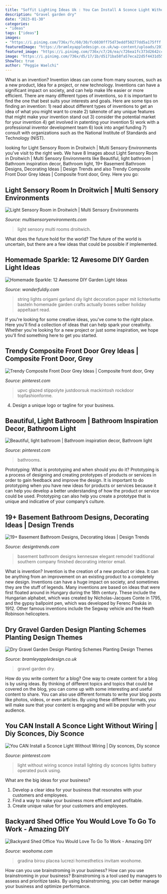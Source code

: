 ```yaml
---
title: "Soffit Lighting Ideas Uk : You Can Install A Sconce Light Without Wiring"
description: "Gravel garden dry"
date: "2023-01-30"
categories:
- "ideas"
tags: ["ideas"]
images:
- "https://i.pinimg.com/736x/fc/60/30/fc6030ff75d73eddf50277dd5a175fff.jpg"
featuredImage: "https://bramleyappledesign.co.uk/wp-content/uploads/2018/07/Gravel-Garden-3-1024x650.jpg"
featured_image: "https://i.pinimg.com/736x/c7/26/ea/c726ea1fc373d2642cc9b5453c6007ab.jpg"
image: "https://i.pinimg.com/736x/d5/17/1b/d5171ba58fa57eca22d5f4431d55b845.jpg"
ShowToc: true
author: "Peggie Waelchi"
---
```



What is an invention?
Invention ideas can come from many sources, such as a new product, Idea for a project, or new technology. Inventions can have a significant impact on society, and can help make life easier or more efficient. There are many different types of inventions, so it is important to find the one that best suits your interests and goals. Here are some tips on finding an invention: 1) read about different types of inventions to get an idea of what you might want to create 2) takenote of any unique features that might make your invention stand out 3) consider the potential market for your invention 4) get involved in patenting your invention 5) work with a professional inventor development team 6) look into angel funding 7) consult with organizations such as the National Institute of Standards and Technology (NIST).

	

		
looking for Light Sensory Room in Droitwich | Multi Sensory Environments you've visit to the right web. We have 8 Images about Light Sensory Room in Droitwich | Multi Sensory Environments like Beautiful, light bathroom | Bathroom inspiration decor, Bathroom light, 19+ Basement Bathroom Designs, Decorating Ideas | Design Trends and also Trendy Composite Front Door Grey Ideas | Composite front door, Grey. Here you go:
		
    
## Light Sensory Room In Droitwich | Multi Sensory Environments

<img loading=lazy src="https://www.multisensoryenvironments.com/wp-content/uploads/2014/05/IMGP1341.jpg" onerror="this.onerror=null;this.src='https://tse3.mm.bing.net/th?id=OIP.tS2gv3WsSrwI8dzyDzbWoAHaFj&amp;pid=15.1';" alt="Light Sensory Room in Droitwich | Multi Sensory Environments">

_Source: multisensoryenvironments.com_

>light sensory multi rooms droitwich. 

	

What does the future hold for the world?
The future of the world is uncertain, but there are a few ideas that could be possible if implemented.

    
## Homemade Sparkle: 12 Awesome DIY Garden Light Ideas

<img loading=lazy src="https://cdn.wonderfuldiy.com/wp-content/uploads/2017/07/Paper-origami-string-lights.jpg" onerror="this.onerror=null;this.src='https://tse1.mm.bing.net/th?id=OIP.QBgtdOo4u2xsdPzpPNLKHQHaLL&amp;pid=15.1';" alt="Homemade Sparkle: 12 Awesome DIY Garden Light Ideas">

_Source: wonderfuldiy.com_

>string lights origami garland diy light decoration paper mit lichterkette basteln homemade garden crafts actually boxes selber holiday appeltaart read. 

	

If you're looking for some creative ideas, you've come to the right place. Here you'll find a collection of ideas that can help spark your creativity. Whether you're looking for a new project or just some inspiration, we hope you'll find something here to get you started.

    
## Trendy Composite Front Door Grey Ideas | Composite Front Door, Grey

<img loading=lazy src="https://i.pinimg.com/736x/c7/26/ea/c726ea1fc373d2642cc9b5453c6007ab.jpg" onerror="this.onerror=null;this.src='https://tse1.mm.bing.net/th?id=OIP.SA5fwFf5Fuof6Kjnr2Eh9AAAAA&amp;pid=15.1';" alt="Trendy Composite Front Door Grey Ideas | Composite front door, Grey">

_Source: pinterest.com_

>upvc glazed stippolyte justdoorsuk mackintosh rockdoor topfashionforme. 

	

4. Design a unique logo or tagline for your business.

    
## Beautiful, Light Bathroom | Bathroom Inspiration Decor, Bathroom Light

<img loading=lazy src="https://i.pinimg.com/736x/fc/60/30/fc6030ff75d73eddf50277dd5a175fff.jpg" onerror="this.onerror=null;this.src='https://tse3.mm.bing.net/th?id=OIP.8zphOGrQtZpglr5WYszV9gHaLH&amp;pid=15.1';" alt="Beautiful, light bathroom | Bathroom inspiration decor, Bathroom light">

_Source: pinterest.com_

>bathrooms. 

	

Prototyping: What is prototyping and when should you do it?
Prototyping is a process of designing and creating prototypes of products or services in order to gain feedback and improve the design. It is important to do prototyping when you have new ideas for products or services because it can help you develop a better understanding of how the product or service could be used. Prototyping can also help you create a prototype that is unique and indicative of your company’s culture.

    
## 19+ Basement Bathroom Designs, Decorating Ideas | Design Trends

<img loading=lazy src="https://images.designtrends.com/wp-content/uploads/2016/01/03121101/Elegant-Basement-Bathroom-Design.jpg" onerror="this.onerror=null;this.src='https://tse4.mm.bing.net/th?id=OIP.nGwO85oES_m_SEFY4agShgHaJ6&amp;pid=15.1';" alt="19+ Basement Bathroom Designs, Decorating Ideas | Design Trends">

_Source: designtrends.com_

>basement bathroom designs kennesaw elegant remodel traditional southern company finished decorating interior email. 

	

What is invention?
Invention is the creation of a new product or idea. It can be anything from an improvement on an existing product to a completely new design. Inventions can have a huge impact on society, and sometimes they are the stuff of legends.
Many inventions are based on ideas that were first floated around in Hungary during the 18th century. These include the Hungarian alphabet, which was created by Nicholas-Jacques Conte in 1795, and the gypsy ballpoint pen, which was developed by Ferenc Puskás in 1912. Other famous inventions include the Segway vehicle and the Heath Robinson helicopters.

    
## Dry Gravel Garden Design Planting Schemes Planting Design Themes

<img loading=lazy src="https://bramleyappledesign.co.uk/wp-content/uploads/2018/07/Gravel-Garden-3-1024x650.jpg" onerror="this.onerror=null;this.src='https://tse1.mm.bing.net/th?id=OIP.QdvkjVbM2ML-cOzq64w55wHaEs&amp;pid=15.1';" alt="Dry Gravel Garden Design Planting Schemes Planting Design Themes">

_Source: bramleyappledesign.co.uk_

>gravel garden dry. 

	

How do you write content for a blog?
One way to create content for a blog is by using ideas. By thinking of different topics and topics that could be covered on the blog, you can come up with some interesting and useful content to share. You can also use different formats to write your blog posts like photos, videos, or even articles. By using these different formats, you will make sure that your content is engaging and will be popular with your audience.

    
## You CAN Install A Sconce Light Without Wiring | Diy Sconces, Diy Sconce

<img loading=lazy src="https://i.pinimg.com/736x/d5/17/1b/d5171ba58fa57eca22d5f4431d55b845.jpg" onerror="this.onerror=null;this.src='https://tse1.mm.bing.net/th?id=OIP.Bpv-aFar2lkANRvA7K98fQHaLH&amp;pid=15.1';" alt="You CAN Install a Sconce Light Without Wiring | Diy sconces, Diy sconce">

_Source: pinterest.com_

>light without wiring sconce install lighting diy sconces lights battery operated puck using. 

	

What are the big ideas for your business?
1. Develop a clear idea for your business that resonates with your customers and employees.
2. Find a way to make your business more efficient and profitable.
3. Create unique value for your customers and employees.

    
## Backyard Shed Office You Would Love To Go To Work - Amazing DIY

<img loading=lazy src="https://www.woohome.com/wp-content/uploads/2015/12/Backyard-Cottage-Office-4.jpg" onerror="this.onerror=null;this.src='https://tse1.mm.bing.net/th?id=OIP.Ojualb3D59rvT3EqY-InEAHaKf&amp;pid=15.1';" alt="Backyard Shed Office You Would Love To Go To Work - Amazing DIY">

_Source: woohome.com_

>gradina birou placea lucrezi homesthetics invitam woohome. 

	

How can you use brainstroming in your business?
How can you use brainstroming in your business? Brainstroming is a tool used by managers to assess and prioritize tasks. By using brainstroming, you can better manage your business and optimize performance.

